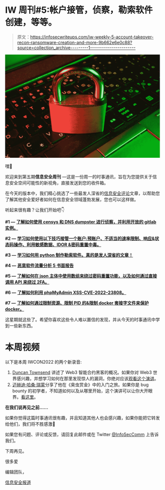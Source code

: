 # IW 周刊#5:帐户接管，侦察，勒索软件创建，等等。

> 原文：<https://infosecwriteups.com/iw-weekly-5-account-takeover-recon-ransomware-creation-and-more-9b662e6e0c88?source=collection_archive---------1----------------------->

![](img/70eb94779209cafaaced503c8af0e7d9.png)

嘿👋

欢迎来到第五期**信息安全周刊** —这是一份周一的时事通讯，旨在为您提供关于信息安全空间可能性的新视角，直接发送到您的收件箱。

在今天的版本中，我们精心挑选了一些最发人深省的[信息安全评论](https://infosecwriteups.com/)文章，以帮助您了解其他安全爱好者如何在信息安全领域蓬勃发展，您也可以这样做。

听起来很有趣？让我们开始吧👇

**#1 —** [**了解如何使用 censys 和 DNS dumpster 进行侦察，并利用开放的 gitlab 实例。**](/from-recon-via-censys-and-dnsdumpster-to-getting-p1-by-login-using-weak-password-password-504e617956ce)

**#2 —** [**学习如何使用以下技巧接管一个账户:预账户、不适当的速率限制、响应&状态码操作、利用敏感数据、IDOR &密码重置中毒。**](/all-about-account-takeover-825d8fcf2d57)

**#3 —** [**学习如何用 python 制作勒索软件。真的是发人深省的文章！**](/how-to-make-a-ransomware-with-python-c4764f2014cf)

**#4 —** [**恶意软件流量分析 5 书面报告**](/phishing-emails-and-malware-traffic-analysis-1234f2c1ca12)

**#5 —** [**了解如何在 json 主体中使用数组来绕过密码重置功能，以及如何通过直接调用 API 来绕过 2FA。**](/a-tale-of-0-click-account-takeover-and-2fa-bypass-b369cd70e42f)

**#6 —** [**了解如何利用 phpMyAdmin XSS-CVE-2022–23808。**](/exploit-cve-2022-23808-85041c6e5b97)

**#7 —** [**了解如何通过限制资源、限制 PID 的&限制 docker 套接字文件来保护 docker。**](/advanced-docker-security-part-ii-4a6994f0c328)

这星期就这些了。希望你喜欢这些令人难以置信的发现，并从今天的时事通讯中学到一些新东西。

# 本周视频

以下是本周 IWCON2022 的两个新录音:

1.  [Duncan Townsend](https://twitter.com/duncancmt) 讲述了 Web3 智能合约黑客的概况。如果你对 Web3 世界感兴趣，并想学习如何在那里发现惊人的漏洞，你绝对应该[观看这个演讲](https://youtu.be/lJQwuyW4t-k)。
2.  [迈赫迪·哈桑·瑞蒙](http://remonsec/)分享了他在《臭虫赏金》中的入门之旅。如果你是 bug bounty 的初学者，不知道如何以及从哪里开始，这个演讲可以让你大开眼界。[看这里](https://youtu.be/w0he4Wn0rS4)。

**在我们说再见之前……**

如果你觉得这篇时事通讯很有趣，并且知道其他人也会感兴趣，如果你能把它转发给他们，我们将不胜感激📨

如果您有问题、评论或反馈，请回复此邮件或在 Twitter [@InfoSecComm](https://twitter.com/InfoSecComm) 上告诉我们。

下周再见。

很多爱

编辑团队，

[信息安全报道](https://infosecwriteups.com/)
